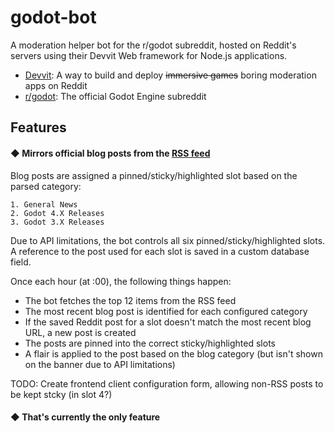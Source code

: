 # godot-bot

A moderation helper bot for the r/godot subreddit, hosted on Reddit's servers using their Devvit Web framework for Node.js applications.

- [Devvit](https://developers.reddit.com/): A way to build and deploy ~~immersive games~~ boring moderation apps on Reddit
- [r/godot](https://www.reddit.com/r/godot/): The official Godot Engine subreddit

## Features

#### ◆ Mirrors official blog posts from the [RSS feed](https://godotengine.org/rss.xml)
  Blog posts are assigned a pinned/sticky/highlighted slot based on the parsed category:
  ```
  1. General News 
  2. Godot 4.X Releases
  3. Godot 3.X Releases
  ```
  Due to API limitations, the bot controls all six pinned/sticky/highlighted slots. A reference to the post used for each slot is saved in a custom database field.
  
  Once each hour (at :00), the following things happen:
  - The bot fetches the top 12 items from the RSS feed
  - The most recent blog post is identified for each configured category
  - If the saved Reddit post for a slot doesn't match the most recent blog URL, a new post is created
  - The posts are pinned into the correct sticky/highlighted slots
  - A flair is applied to the post based on the blog category (but isn't shown on the banner due to API limitations)

  TODO: Create frontend client configuration form, allowing non-RSS posts to be kept stcky (in slot 4?)

#### ◆ That's currently the only feature
